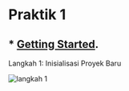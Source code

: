 # Praktik 1

## \* [Getting Started](https://medium.com/@jonathanmines/the-ultimate-github-collaboration-guide-df816e98fb67).

Langkah 1: Inisialisasi Proyek Baru

![langkah 1](/1/screenshot_1.png "langkah 1")
